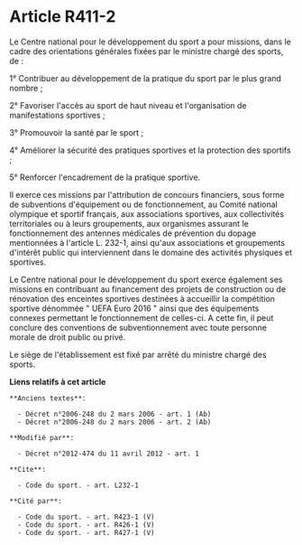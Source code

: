 # Article R411-2

Le Centre national pour le développement du sport a pour missions, dans le cadre des orientations générales fixées par le
ministre chargé des sports, de : 

1° Contribuer au développement de la pratique du sport par le plus grand nombre ; 

2° Favoriser l'accès au sport de haut niveau et l'organisation de manifestations sportives ; 

3° Promouvoir la santé par le sport ; 

4° Améliorer la sécurité des pratiques sportives et la protection des sportifs ; 

5° Renforcer l'encadrement de la pratique sportive. 

Il exerce ces missions par l'attribution de concours financiers, sous forme de subventions d'équipement ou de fonctionnement,
au Comité national olympique et sportif français, aux associations sportives, aux collectivités territoriales ou à leurs
groupements, aux organismes assurant le fonctionnement des antennes médicales de prévention du dopage mentionnées à l'article
L. 232-1, ainsi qu'aux associations et groupements d'intérêt public qui interviennent dans le domaine des activités physiques
et sportives. 

Le Centre national pour le développement du sport exerce également ses missions en contribuant au financement des projets de
construction ou de rénovation des enceintes sportives destinées à accueillir la compétition sportive dénommée " UEFA Euro
2016 " ainsi que des équipements connexes permettant le fonctionnement de celles-ci. A cette fin, il peut conclure des
conventions de subventionnement avec toute personne morale de droit public ou privé. 

Le siège de l'établissement est fixé par arrêté du ministre chargé des sports.

**Liens relatifs à cet article**

	**Anciens textes**:

	  - Décret n°2006-248 du 2 mars 2006 - art. 1 (Ab)
	  - Décret n°2006-248 du 2 mars 2006 - art. 2 (Ab)

	**Modifié par**:

	  - Décret n°2012-474 du 11 avril 2012 - art. 1

	**Cite**:

	  - Code du sport. - art. L232-1

	**Cité par**:

	  - Code du sport. - art. R423-1 (V)
	  - Code du sport. - art. R426-1 (V)
	  - Code du sport. - art. R427-1 (V)
